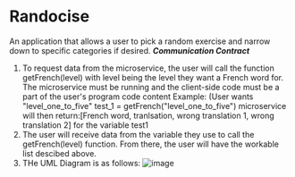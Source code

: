# Randocise
An application that allows a user to pick a random exercise and narrow down to specific categories if desired.
***Communication Contract***
1. To request data from the microservice, the user will call the function getFrench(level) with level being the level they want a French word for.
   The microservice must be running and the client-side code must be a part of the user's program code content
   Example: (User wants "level_one_to_five" test_1 = getFrench("level_one_to_five")
   microservice will then return:[French word, tranlsation, wrong translation 1, wrong translation 2] for the variable test1
2. The user will receive data from the variable they use to call the getFrench(level) function. From there, the user will have the workable list descibed above.
3. THe UML Diagram is as follows:
![image](https://github.com/Gabes33/Randocise/assets/83144560/59ef6e1c-c74c-4f48-ab16-ee890aa79387)
